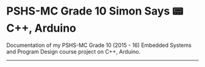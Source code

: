 # PSHS-MC Grade 10 Simon Says :pager: C++, Arduino

Documentation of my PSHS-MC Grade 10 (2015 - 16) Embedded Systems and Program Design course project on C++, Arduino.

---
